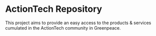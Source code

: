 ActionTech Repository
===

This project aims to provide an easy access to the products & services
cumulated in the ActionTech community in Greenpeace.
